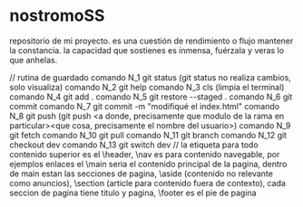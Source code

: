 # nostromoSS
repositorio de mi proyecto. es una cuestión de rendimiento o flujo mantener la constancia. la capacidad que sostienes es inmensa, fuérzala y veras lo que anhelas.

// rutina de guardado
comando N_1 git status (git status no realiza cambios, solo visualiza)
comando N_2 git help
comando N_3 cls (limpia el terminal)
comando N_4 git add .
comando N_5 git restore --staged .
comando N_6 git commit
comando N_7 git commit -m "modifiqué el index.html"
comando N_8 git push (git push <a donde, precisamente que modulo de la rama en particular><que cosa, precisamente el nombre del usuario>)
comando N_9 git fetch
comando N_10 git pull
comando N_11 git branch
comando N_12 git checkout dev
comando N_13 git switch dev
//
la etiqueta para todo contenido superior es el \\header, \\nav es para contenido navegable, por ejemplos enlaces
el \\main seria el contenido principal de la pagina, dentro de main estan las secciones de pagina, \\aside (contenido no relevante como anuncios), \\section (article para contenido fuera de contexto), cada seccion de pagina tiene titulo y pagina, \\footer es el pie de pagina
